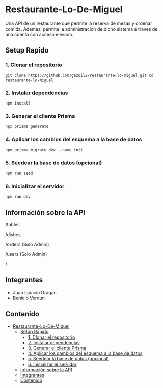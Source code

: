 # Restaurante-Lo-De-Miguel

Una API de un restaurante que permite la reserva de mesas y ordenar comida. Ademas, permite la administracion de dicho sistema a traves de una cuenta con acceso elevado.

## Setup Rapido

### 1. Clonar el repositorio

`git clone https://github.com/gazoil2/restaurante-lo-miguel.git
cd restaurante-lo-miguel`

### 2. Instalar dependencias

`npm install`

### 3. Generar el cliente Prisma

`npx prisma generate`

### 4. Aplicar los cambios del esquema a la base de datos

`npx prisma migrate dev --name init`

### 5. Seedear la base de datos (opcional)

`npm run seed`

### 6. Inicializar el servidor

`npm run dev`

## Información sobre la API

/tables

/dishes

/orders (Solo Admin)

/users (Solo Admin)

/

## Integrantes

- Juan Ignacio Dragan
- Benicio Verdun

## Contenido

- [Restaurante-Lo-De-Miguel](#restaurante-lo-de-miguel)
  - [Setup Rapido](#setup-rapido)
    - [1. Clonar el repositorio](#1-clonar-el-repositorio)
    - [2. Instalar dependencias](#2-instalar-dependencias)
    - [3. Generar el cliente Prisma](#3-generar-el-cliente-prisma)
    - [4. Aplicar los cambios del esquema a la base de datos](#4-aplicar-los-cambios-del-esquema-a-la-base-de-datos)
    - [5. Seedear la base de datos (opcional)](#5-seedear-la-base-de-datos-opcional)
    - [6. Inicializar el servidor](#6-inicializar-el-servidor)
  - [Información sobre la API](#información-sobre-la-api)
  - [Integrantes](#integrantes)
  - [Contenido](#contenido)
